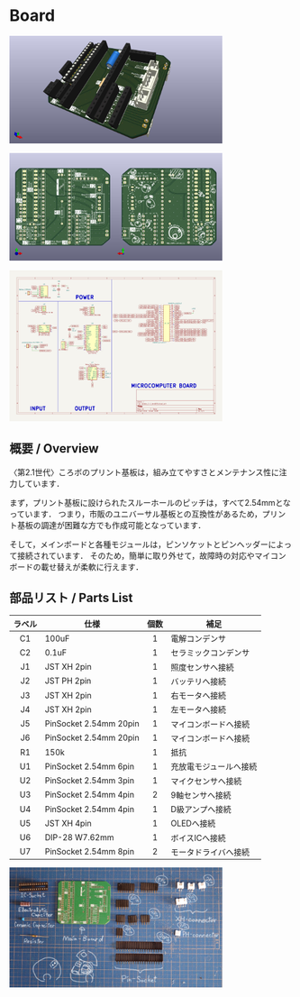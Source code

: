 # Board
<img src="/Document/Picture/korobo_2-1_bno055_ver3-1_img1.jpg" width="75%">
<p>
  <img src="/Document/Picture/korobo_2-1_bno055_ver3-1_img2.jpg" width="37.5%"><img src="/Document/Picture/korobo_2-1_bno055_ver3-1_img3.jpg" width="37.5%">
</p>
<img src="/Document/Picture/schematic_korobo_2-1_bno055.jpg" width="75%">

## 概要 / Overview
〈第2.1世代〉ころボのプリント基板は，組み立てやすさとメンテナンス性に注力しています．

まず，プリント基板に設けられたスルーホールのピッチは，すべて2.54mmとなっています．
つまり，市販のユニバーサル基板との互換性があるため，プリント基板の調達が困難な方でも作成可能となっています．

そして，メインボードと各種モジュールは，ピンソケットとピンヘッダーによって接続されています．
そのため，簡単に取り外せて，故障時の対応やマイコンボードの載せ替えが柔軟に行えます．
## 部品リスト / Parts List
| ラベル | 仕様                         | 個数 | 補足                          |
|:------:|------------------------------|:----:|-------------------------------|
| C1     | 100uF                        | 1    | 電解コンデンサ                |
| C2     | 0.1uF                        | 1    | セラミックコンデンサ          |
| J1     | JST XH 2pin                 | 1    | 照度センサへ接続             |
| J2     | JST PH 2pin                 | 1    | バッテリへ接続               |
| J3     | JST XH 2pin                 | 1    | 右モータへ接続               |
| J4     | JST XH 2pin                 | 1    | 左モータへ接続               |
| J5     | PinSocket 2.54mm 20pin      | 1    | マイコンボードへ接続         |
| J6     | PinSocket 2.54mm 20pin      | 1    | マイコンボードへ接続         |
| R1     | 150k                        | 1    | 抵抗                          |
| U1     | PinSocket 2.54mm 6pin       | 1    | 充放電モジュールへ接続       |
| U2     | PinSocket 2.54mm 3pin       | 1    | マイクセンサへ接続           |
| U3     | PinSocket 2.54mm 4pin       | 2    | 9軸センサへ接続              |
| U4     | PinSocket 2.54mm 4pin       | 1    | D級アンプへ接続              |
| U5     | JST XH 4pin                 | 1    | OLEDへ接続                   |
| U6     | DIP-28 W7.62mm              | 1    | ボイスICへ接続               |
| U7     | PinSocket 2.54mm 8pin       | 2    | モータドライバへ接続         |

<img src="/Document/Picture/main-board_parts.jpg" width="75%">
